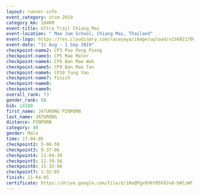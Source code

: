 ```yaml
---
layout: runner-info 
event_category: utcm-2019 
category_km: 104KM 
event-title: Ultra Trail Chiang Mai 
event-location: " Mae Jam School, Chiang Mai, Thailand" 
event-logo: https://res.cloudinary.com/raceyaya/image/upload/v1569217001/logo/ultra-trail-chiangmai_ay7efp.jpg 
event-date: "31 Aug - 1 Sep 2019" 
checkpoint-name2: CP3 Pao Pong Pieng 
checkpoint-name3: CP5 Mae Malor 
checkpoint-name4: CP6 Ban Mae Wak  
checkpoint-name5: CP9 Ban Mae Tan 
checkpoint-name6: CP10 Tung Yao 
checkpoint-name7: Finish 
checkpoint-name8: 
checkpoint-name9: 
overall_rank: 73
gender_rank: 58
bib: 14188
first_name: JATURONG PINPORN
last_name: JATURONG
distance: PINPORN
category: 40
gender: Male
time: 17-04-05
checkpoint2: 5-06-59
checkpoint3: 9-37-06
checkpoint4: 11-04-30
checkpoint5: 12-39-56
checkpoint6: 15-32-00
checkpoint7: 1-32-05
finish: 21-04-05
certificate: https://drive.google.com/file/d/1ReQPgv8V6tRSh9Jv8-bHlzWF_LKI5D7n/view?usp=sharing
---
```

